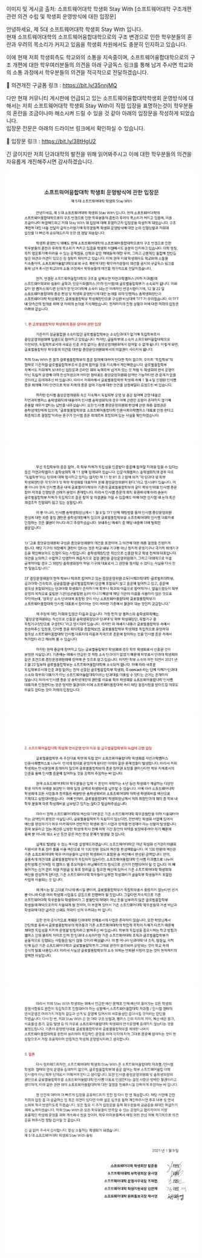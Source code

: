 이미지 및 게시글 출처: 소프트웨어대학 학생회 Stay With
[소프트웨어대학 구조개편 관련 의견 수립 및 학생회 운영방식에 대한 입장문]

안녕하세요, 제 5대 소프트웨어대학 학생회 Stay With 입니다.     
현재 소프트웨어대학의 소프트웨어융합대학으로의 구조 변경으로 인한 학우분들의 혼란과 우려의 목소리가 커지고 있음을 학생회 차원에서도 충분히 인지하고 있습니다.    

이에 현재 저희 학생회측도 학교와의 소통을 지속중이며, 소프트웨어융합대학으로의 구조 개편에 대한 학우여러분들의 의견을 아래 구글독스 링크를 통해 남겨 주시면 학교와의 소통 과정에서 학우분들의 의견을 적극적으로 전달하겠습니다.    

📎 의견개진 구글폼 링크 : https://bit.ly/35nnjMQ

다만 현재 커뮤니티 게시판에 언급되고 있는 소프트웨어융합대학학생회 운영방식에 대해서는 저희 소프트웨어대학 학생회 Stay With이 직접 입장을 표명하는것이 학우분들의 혼란을 조금이나마 해소시켜 드릴 수 있을 것 같아 아래의 입장문을 작성하게 되었습니다.     
입장문 전문은 아래의 드라이브 링크에서 확인하실 수 있습니다.    

📎 입장문 링크 : https://bit.ly/38tHgU2

긴 글이지만 저희 단과대학의 발전을 위해 읽어봐주시고 이에 대한 학우분들의 의견을 자유롭게 개진해주시면 감사하겠습니다.    

![int_image1](../Images/Student_Council_Integration/Student_Council_Integration_1.jpg)
![int_image2](../Images/Student_Council_Integration/Student_Council_Integration_2.jpg)
![int_image3](../Images/Student_Council_Integration/Student_Council_Integration_3.jpg)
![int_image4](../Images/Student_Council_Integration/Student_Council_Integration_4.jpg)